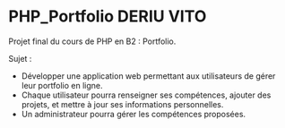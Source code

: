 # PHP_Portfolio DERIU VITO
Projet final du cours de PHP en B2 : Portfolio.

Sujet : 
  - Développer une application web permettant aux utilisateurs de gérer leur portfolio en ligne.
  - Chaque utilisateur pourra renseigner ses compétences, ajouter des projets, et mettre à jour ses informations personnelles. 
  - Un administrateur pourra gérer les compétences proposées.
